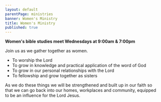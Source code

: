 ```yaml
---
layout: default
parentPage: ministries
banner: Women's Ministry
title: Women's Ministry
published: true
---
```


**Women's bible studies meet Wednesdays at 9:00am & 7:00pm**

Join us as we gather together as women.

- To worship the Lord
- To grow in knowledge and practical application of the word of God
- To grow in our personal relationships with the Lord
- To fellowship and grow together as sisters

As we do these things we will be strengthened and built up in our faith so that we can go back into our homes, workplaces and community, equipped to be an influence for the Lord Jesus.

